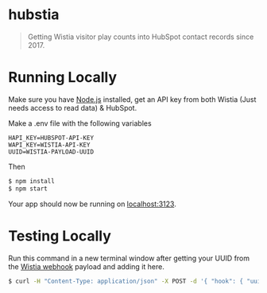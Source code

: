 # hubstia

> Getting Wistia visitor play counts into HubSpot contact records since 2017.

# Running Locally

Make sure you have [Node.js](http://nodejs.org/) installed, get an API key from both Wistia (Just needs access to read data) & HubSpot.

Make a .env file with the following variables

```
HAPI_KEY=HUBSPOT-API-KEY
WAPI_KEY=WISTIA-API-KEY
UUID=WISTIA-PAYLOAD-UUID
```

Then

```sh
$ npm install
$ npm start
```

Your app should now be running on [localhost:3123](http://localhost:3123/).

# Testing Locally

Run this command in a new terminal window after getting your UUID from the [Wistia webhook](https://wistia.com/doc/webhooks) payload and adding it here. 

```sh
$ curl -H "Content-Type: application/json" -X POST -d '{ "hook": { "uuid": "WISTIA-PAYLOAD-UUID" }, "events": [{ "payload": { "visitor": { "id": "WISTIA-VISITOR-ID" } } }] }' http://localhost:3123/
```